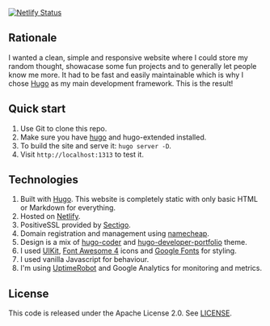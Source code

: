[![Netlify Status](https://api.netlify.com/api/v1/badges/673101c3-caaa-4939-b18c-df2a8a433357/deploy-status)](https://app.netlify.com/sites/yiguan/deploys)

## Rationale
I wanted a clean, simple and responsive website where I could store my random thought, showacase some fun projects and to generally let people know me more. It had to be fast and easily maintainable which is why I chose [Hugo](https://gohugo.io/) as my main development framework. This is the result!

## Quick start
1. Use Git to clone this repo.
2. Make sure you have [hugo](https://gohugo.io/getting-started/installing/) and hugo-extended installed.
3. To build the site and serve it: `hugo server -D`.
4. Visit `http://localhost:1313` to test it.

## Technologies
1. Built with [Hugo](https://gohugo.io/). This website is completely static with only basic HTML or Markdown for everything.
2. Hosted on [Netlify](https://www.netlify.com/).
3. PositiveSSL provided by [Sectigo](https://sectigostore.com/ssl-certificates/positivessl).
4. Domain registration and management using [namecheap](https://www.namecheap.com/).
5. Design is a mix of [hugo-coder](https://github.com/luizdepra/hugo-coder) and [hugo-developer-portfolio](https://github.com/samrobbins85/hugo-developer-portfolio) theme.
6. I used [UIKit](https://getuikit.com/), [Font Awesome 4](https://fontawesome.com/v4.7/) icons and [Google Fonts](https://fonts.google.com/) for styling.
7. I used vanilla Javascript for behaviour.
8. I'm using [UptimeRobot](https://stats.uptimerobot.com/jgLl6TjBYK) and Google Analytics for monitoring and metrics.

## License
This code is released under the Apache License 2.0. See [LICENSE](https://github.com/tenebrius1/portfolio/blob/main/LICENSE).
